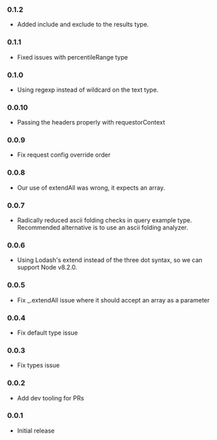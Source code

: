 ﻿### 0.1.2
- Added include and exclude to the results type.

### 0.1.1
- Fixed issues with percentileRange type

### 0.1.0
- Using regexp instead of wildcard on the text type.

### 0.0.10
- Passing the headers properly with requestorContext

### 0.0.9
- Fix request config override order

### 0.0.8
- Our use of extendAll was wrong, it expects an array.

### 0.0.7
- Radically reduced ascii folding checks in query example type. Recommended alternative is to use an ascii folding analyzer.

### 0.0.6

- Using Lodash's extend instead of the three dot syntax, so we can
  support Node v8.2.0.

### 0.0.5

- Fix _.extendAll issue where it should accept an array as a parameter

### 0.0.4

- Fix default type issue

### 0.0.3

- Fix types issue

### 0.0.2

- Add dev tooling for PRs

### 0.0.1

- Initial release
